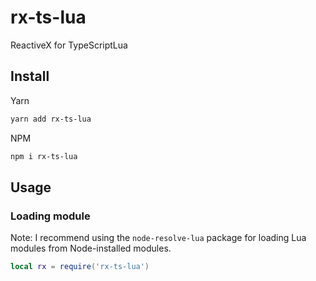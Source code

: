 # rx-ts-lua
ReactiveX for TypeScriptLua

## Install

Yarn
```bash
yarn add rx-ts-lua
```

NPM
```bash
npm i rx-ts-lua
```

## Usage

### Loading module
Note: I recommend using the `node-resolve-lua` package for loading Lua modules from Node-installed modules.

```lua
local rx = require('rx-ts-lua')
```